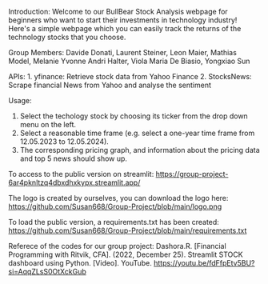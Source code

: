 Introduction: Welcome to our BullBear Stock Analysis webpage for beginners who want to start their investments in technology industry! 
Here's a simple webpage which you can easily track the returns of the technology stocks that you choose.

Group Members: Davide Donati, Laurent Steiner, Leon Maier, Mathias Model, Melanie Yvonne Andri Halter, Viola Maria De Biasio, Yongxiao Sun

APIs: 1. yfinance: Retrieve stock data from Yahoo Finance 
      2. StocksNews: Scrape financial News from Yahoo and analyse the sentiment

Usage:
1. Select the techology stock by choosing its ticker from the drop down menu on the left.
2. Select a reasonable time frame (e.g. select a one-year time frame from 12.05.2023 to 12.05.2024).
3. The corresponding pricing graph, and information about the pricing data and top 5 news should show up.

To access to the public version on streamlit: https://group-project-6ar4pknltzq4dbxdhxkypx.streamlit.app/ 

The logo is created by ourselves, you can download the logo here: https://github.com/Susan668/Group-Project/blob/main/logo.png

To load the public version, a requirements.txt has been created: https://github.com/Susan668/Group-Project/blob/main/requirements.txt

Referece of the codes for our group project: Dashora.R. [Financial Programming with Ritvik, CFA]. (2022, December 25). Streamlit STOCK dashboard using Python. [Video]. YouTube. https://youtu.be/fdFfpEtv5BU?si=AqqZLsS0OtXckGub
